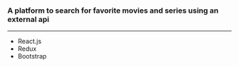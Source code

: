 ### A platform to search for favorite movies and series  using an external api

---
- React.js
- Redux
- Bootstrap
